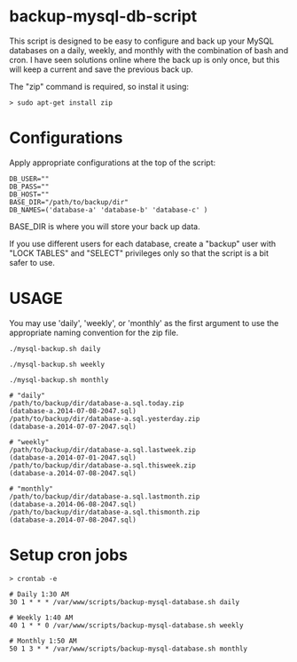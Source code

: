 backup-mysql-db-script
======================

This script is designed to be easy to configure and back up your MySQL databases on a daily, weekly, and monthly with the combination of bash and cron. I have seen solutions online where the back up is only once, but this will keep a current and save the previous back up.

The "zip" command is required, so instal it using:

    > sudo apt-get install zip

Configurations
==============
Apply appropriate configurations at the top of the script:

    DB_USER=""
    DB_PASS=""
    DB_HOST=""
    BASE_DIR="/path/to/backup/dir"
    DB_NAMES=('database-a' 'database-b' 'database-c' )

BASE_DIR is where you will store your back up data.

If you use different users for each database, create a "backup" user with "LOCK TABLES" and "SELECT" privileges only so that the script is a bit safer to use.

USAGE
=====
You may use 'daily', 'weekly', or 'monthly' as the first argument to use the appropriate naming convention for the zip file.

    ./mysql-backup.sh daily

    ./mysql-backup.sh weekly

    ./mysql-backup.sh monthly

    # "daily"
    /path/to/backup/dir/database-a.sql.today.zip
    (database-a.2014-07-08-2047.sql)
    /path/to/backup/dir/database-a.sql.yesterday.zip
    (database-a.2014-07-07-2047.sql)

    # "weekly"
    /path/to/backup/dir/database-a.sql.lastweek.zip
    (database-a.2014-07-01-2047.sql)
    /path/to/backup/dir/database-a.sql.thisweek.zip
    (database-a.2014-07-08-2047.sql)

    # "monthly"
    /path/to/backup/dir/database-a.sql.lastmonth.zip
    (database-a.2014-06-08-2047.sql)
    /path/to/backup/dir/database-a.sql.thismonth.zip
    (database-a.2014-07-08-2047.sql)


Setup cron jobs
===============

    > crontab -e

    # Daily 1:30 AM
    30 1 * * * /var/www/scripts/backup-mysql-database.sh daily

    # Weekly 1:40 AM
    40 1 * * 0 /var/www/scripts/backup-mysql-database.sh weekly

    # Monthly 1:50 AM
    50 1 3 * * /var/www/scripts/backup-mysql-database.sh monthly
